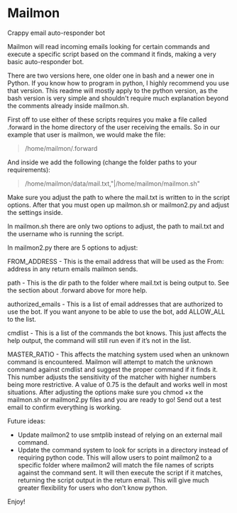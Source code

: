 # Mailmon
Crappy email auto-responder bot

Mailmon will read incoming emails looking for certain commands and execute a specific script based on the command it finds, making a very basic auto-responder bot.


There are two versions here, one older one in bash and a newer one in Python. If you know how to program in python, I highly recommend you use that version. This readme will mostly apply to the python version, as the bash version is very simple and shouldn't require much explanation beyond the comments already inside mailmon.sh.


First off to use either of these scripts requires you make a file called .forward in the home directory of the user receiving the emails. So in our example that user is mailmon, we would make the file:

>/home/mailmon/.forward

And inside we add the following (change the folder paths to your requirements):

>/home/mailmon/data/mail.txt,"|/home/mailmon/mailmon.sh"

Make sure you adjust the path to where the mail.txt is written to in the script options. After that you must open up mailmon.sh or mailmon2.py and adjust the settings inside.

In mailmon.sh there are only two options to adjust, the path to mail.txt and the username who is running the script.

In mailmon2.py there are 5 options to adjust:

FROM_ADDRESS - This is the email address that will be used as the From: address in any return emails mailmon sends.

path - This is the dir path to the folder where mail.txt is being output to. See the section about .forward above for more help.

authorized_emails - This is a list of email addresses that are authorized to use the bot. If you want anyone to be able to use the bot, add ALLOW_ALL to the list.

cmdlist - This is a list of the commands the bot knows. This just affects the help output, the command will still run even if it’s not in the list.

MASTER_RATIO - This affects the matching system used when an unknown command is encountered. Mailmon will attempt to match the unknown command against cmdlist and suggest the proper command if it finds it. This number adjusts the sensitivity of the matcher with higher numbers being more restrictive. A value of 0.75 is the default and works well in most situations.
After adjusting the options make sure you chmod +x the mailmon.sh or mailmon2.py files and you are ready to go! Send out a test email to confirm everything is working.


Future ideas:
*	Update mailmon2 to use smtplib instead of relying on an external mail command.
*	Update the command system to look for scripts in a directory instead of requiring python code. This will allow users to point mailmon2 to a specific folder where mailmon2 will match the file names of scripts against the command sent. It will then execute the script if it matches, returning the script output in the return email. This will give much greater flexibility for users who don't know python.


Enjoy!

